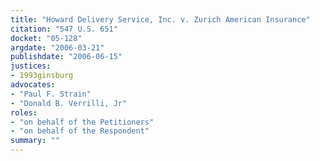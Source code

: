 ```yaml
---
title: "Howard Delivery Service, Inc. v. Zurich American Insurance"
citation: "547 U.S. 651"
docket: "05-128"
argdate: "2006-03-21"
publishdate: "2006-06-15"
justices:
- 1993ginsburg
advocates:
- "Paul F. Strain"
- "Donald B. Verrilli, Jr"
roles:
- "on behalf of the Petitioners"
- "on behalf of the Respondent"
summary: ""
---
```


